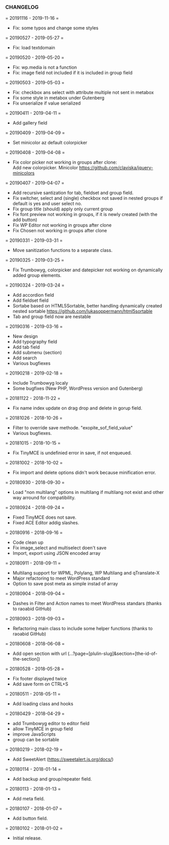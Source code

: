 ### CHANGELOG

= 20191116 - 2019-11-16 =
* Fix: some typos and change some styles

= 20190527 - 2019-05-27 =
* Fix: load textdomain

= 20190520 - 2019-05-20 =
* Fix: wp.media is not a function
* Fix: image field not included if it is included in group field

= 20190503 - 2019-05-03 =
* Fix: checkbox ans select with attribute multiple not sent in metabox
* Fix some style in metabox under Gutenberg
* Fix unserialize if value serialized

= 20190411 - 2019-04-11 =
* Add gallery field

= 20190409 - 2019-04-09 =
* Set minicolor az default colorpicker

= 20190408 - 2019-04-08 =
* Fix color picker not working in groups after clone:<br>
Add new colorpicker. Minicolor https://github.com/claviska/jquery-minicolors

= 20190407 - 2019-04-07 =
* Add recursive santization for tab, fieldset and group field.
* Fix switcher, select and (single) checkbox not saved in nested groups if default is yes and user select no.
* Fix group title (should) apply only current group
* Fix font preview not working in groups, if it is newly created (with the add button)
* Fix WP Editor not working in groups after clone
* Fix Chosen not working in groups after clone

= 20190331 - 2019-03-31 =
* Move sanitization functions to a separate class.

= 20190325 - 2019-03-25 =
* Fix Trumbowyg, colorpicker and datepicker not working on dynamically added group elements.

= 20190324 - 2019-03-24 =
* Add accordion field
* Add fieldset field
* Sortabe based on HTML5Sortable, better handling dynamically created nested sortable
https://github.com/lukasoppermann/html5sortable
* Tab and group field now are nestable

= 20190316 - 2019-03-16 =
* New design
* Add typography field
* Add tab field
* Add submenu (section)
* Add search
* Various bugfiexes

= 20190218 - 2019-02-18 =
* Include Trumbowyg localy
* Some bugfixes (New PHP, WordPress version and Gutenberg)


= 20181122 - 2018-11-22 =
* Fix name index update on drag drop and delete in gorup field.

= 20181026 - 2018-10-26 =
* Filter to override save methode. "exopite_sof_field_value"
* Various bugfiexes.

= 20181015 - 2018-10-15 =
* Fix TinyMCE is undefinied error in save, if not enqueued.

= 20181002 - 2018-10-02 =
* Fix import and delete options didn't work because minification error.

= 20180930 - 2018-09-30 =
* Load "non multilang" options in multilang if multilang not exist and other way arround for compatibility.

= 20180924 - 2018-09-24 =
* Fixed TinyMCE does not save.
* Fixed ACE Editor addig slashes.

= 20180916 - 2018-09-16 =
* Code clean up
* Fix image_select and multiselect doen't save
* Import, export using JSON encoded array

= 20180911 - 2018-09-11 =
* Multilang support for WPML, Polylang, WP Multilang and qTranslate-X
* Major refactoring to meet WordPress standard
* Option to save post meta as simple instad of array

= 20180904 - 2018-09-04 =
* Dashes in Filter and Action names to meet WordPress standars (thanks to raoabid GitHub)

= 20180903 - 2018-09-03 =
* Refactoring main class to include some helper functions (thanks to raoabid GitHub)

= 20180608 - 2018-06-08 =
* Add open section with url (...?page=[plulin-slug]&section=[the-id-of-the-section])

= 20180528 - 2018-05-28 =
* Fix footer displayed twice
* Add save form on CTRL+S

= 20180511 - 2018-05-11 =
* Add loading class and hooks

= 20180429 - 2018-04-29 =
* add Trumbowyg editor to editor field
* allow TinyMCE in group field
* improve JavaScripts
* group can be sortable

= 20180219 - 2018-02-19 =
* Add SweetAlert (https://sweetalert.js.org/docs/)

= 20180114 - 2018-01-14 =
* Add backup and group/repeater field.

= 20180113 - 2018-01-13 =
* Add meta field.

= 20180107 - 2018-01-07 =
* Add button field.

= 20180102 - 2018-01-02 =
* Initial release.
